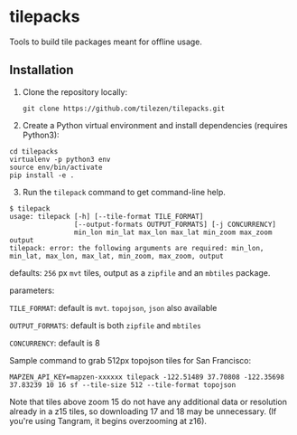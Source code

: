 # tilepacks
Tools to build tile packages meant for offline usage.

## Installation

1. Clone the repository locally:

   ```
   git clone https://github.com/tilezen/tilepacks.git
   ```
   
2. Create a Python virtual environment and install dependencies (requires Python3):

  ```
  cd tilepacks
  virtualenv -p python3 env
  source env/bin/activate
  pip install -e .
  ```

3. Run the `tilepack` command to get command-line help.

  ```
  $ tilepack
  usage: tilepack [-h] [--tile-format TILE_FORMAT]
                  [--output-formats OUTPUT_FORMATS] [-j CONCURRENCY]
                  min_lon min_lat max_lon max_lat min_zoom max_zoom output
  tilepack: error: the following arguments are required: min_lon, min_lat, max_lon, max_lat, min_zoom, max_zoom, output
  ```
  
  defaults: `256` px `mvt` tiles, output as a `zipfile` and an `mbtiles` package.
  
  parameters: 
  
  `TILE_FORMAT`: default is `mvt`. `topojson`, `json` also available
  
  `OUTPUT_FORMATS`: default is both `zipfile` and `mbtiles`
  
  `CONCURRENCY`: default is 8

  Sample command to grab 512px topojson tiles for San Francisco:
  
  `MAPZEN_API_KEY=mapzen-xxxxxx tilepack -122.51489 37.70808 -122.35698 37.83239 10 16 sf --tile-size 512 --tile-format topojson`
   
   Note that tiles above zoom 15 do not have any additional data or resolution already in a z15 tiles, so downloading 17 and 18 may be unnecessary. (If you're using Tangram, it begins overzooming at z16).

